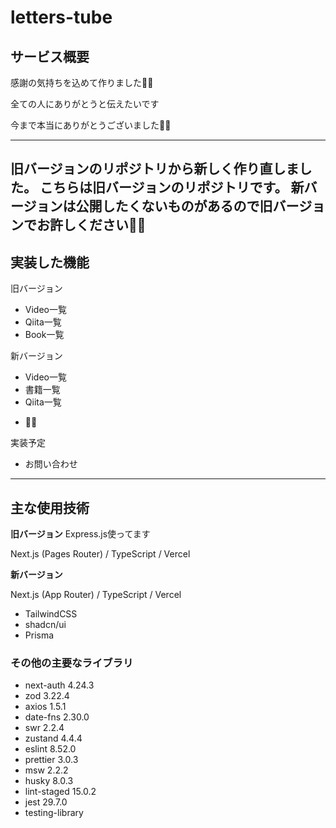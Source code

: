 # letters-tube

## サービス概要
感謝の気持ちを込めて作りました🙇‍♀️

全ての人にありがとうと伝えたいです

今まで本当にありがとうございました🙇‍♀️

----------
旧バージョンのリポジトリから新しく作り直しました。
こちらは旧バージョンのリポジトリです。
新バージョンは公開したくないものがあるので旧バージョンでお許しください🙇‍♀️
----------
## 実装した機能

旧バージョン
- Video一覧
- Qiita一覧
- Book一覧

新バージョン
- Video一覧
- 書籍一覧
- Qiita一覧
<!-- アプリ一覧
- Note一覧 -->
- 🙇‍♀️

実装予定
- お問い合わせ
-----------

## 主な使用技術
**旧バージョン**
Express.js使ってます

Next.js (Pages Router) / TypeScript / Vercel 

**新バージョン**

Next.js (App Router) / TypeScript / Vercel 
- TailwindCSS
- shadcn/ui
- Prisma

### その他の主要なライブラリ
- next-auth 4.24.3
- zod 3.22.4
- axios 1.5.1
- date-fns 2.30.0
- swr 2.2.4
- zustand 4.4.4
- eslint 8.52.0
- prettier 3.0.3
- msw 2.2.2
- husky 8.0.3
- lint-staged 15.0.2
- jest 29.7.0
- testing-library
